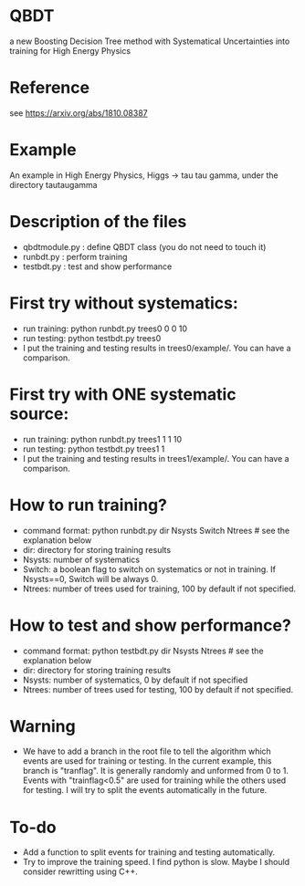 # QBDT
a new Boosting Decision Tree method with Systematical Uncertainties into training for High Energy Physics

# Reference
see https://arxiv.org/abs/1810.08387

# Example 
An example in High Energy Physics, Higgs -> tau tau gamma, under the directory tautaugamma

# Description of the files
- qbdtmodule.py : define QBDT class (you do not need to touch it)
- runbdt.py : perform training
- testbdt.py : test and show performance

# First try without systematics:
- run training: python runbdt.py trees0 0 0 10
- run testing: python testbdt.py trees0 
- I put the training and testing results in trees0/example/. You can have a comparison.


# First try with ONE systematic source:
- run training: python runbdt.py trees1 1 1 10
- run testing: python testbdt.py trees1 1 
- I put the training and testing results in trees1/example/. You can have a comparison.


# How to run training?
- command format: python runbdt.py dir Nsysts Switch Ntrees # see the explanation below
- dir: directory for storing training results
- Nsysts: number of systematics 
- Switch: a boolean flag to switch on systematics or not in training. If Nsysts==0, Switch will be always 0.
- Ntrees: number of trees used for training, 100 by default if not specified.

# How to test and show performance?
- command format: python testbdt.py dir Nsysts Ntrees # see the explanation below
- dir: directory for storing training results
- Nsysts: number of systematics, 0 by default if not specified
- Ntrees: number of trees used for testing, 100 by default if not specified.


# Warning
- We have to add a branch in the root file to tell the algorithm which events are used for training or testing. In the current example, this branch is "tranflag". It is generally randomly and unformed from 0 to 1. Events with "trainflag<0.5" are used for training while the others used for testing. I will try to split the events automatically in the future.

# To-do
- Add a function to split events for training and testing automatically.
- Try to improve the training speed. I find python is slow. Maybe I should consider rewritting using C++.

